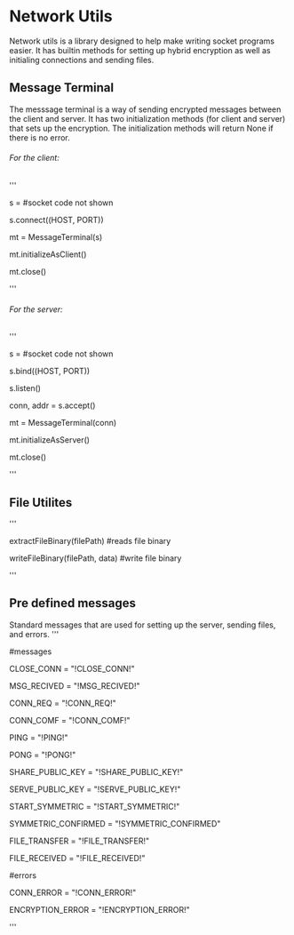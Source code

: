 # Network Utils
Network utils is a library designed to help make writing socket programs easier.
It has builtin methods for setting up hybrid encryption as well as initialing connections and sending files.

## Message Terminal
The messsage terminal is a way of sending encrypted messages between the client and server.
It has two initialization methods (for client and server) that sets up the encryption.
The initialization methods will return None if there is no error.

###### For the client:
'''

s = #socket code not shown

s.connect((HOST, PORT))

mt = MessageTerminal(s)

mt.initializeAsClient()

mt.close()

'''

###### For the server:
'''

s = #socket code not shown

s.bind((HOST, PORT))

s.listen()

conn, addr = s.accept()

mt = MessageTerminal(conn)

mt.initializeAsServer()

mt.close()

'''

## File Utilites
'''

extractFileBinary(filePath) #reads file binary

writeFileBinary(filePath, data) #write file binary

'''

## Pre defined messages
Standard messages that are used for setting up the server, sending files, and errors.
'''

#messages

CLOSE_CONN = "!CLOSE_CONN!"

MSG_RECIVED = "!MSG_RECIVED!"


CONN_REQ = "!CONN_REQ!"

CONN_COMF = "!CONN_COMF!"


PING = "!PING!"

PONG = "!PONG!"


SHARE_PUBLIC_KEY = "!SHARE_PUBLIC_KEY!"

SERVE_PUBLIC_KEY = "!SERVE_PUBLIC_KEY!"


START_SYMMETRIC = "!START_SYMMETRIC!"

SYMMETRIC_CONFIRMED = "!SYMMETRIC_CONFIRMED"


FILE_TRANSFER = "!FILE_TRANSFER!"

FILE_RECEIVED = "!FILE_RECEIVED!"


#errors

CONN_ERROR = "!CONN_ERROR!"

ENCRYPTION_ERROR = "!ENCRYPTION_ERROR!"

'''